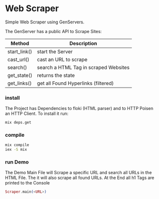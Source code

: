 # Web Scraper

Simple Web Scraper using GenServers. 

The GenServer has a public API to Scrape Sites:

| Method | Description |
|--------|-------------|
| start_link() | start the Server |
| cast_url() | cast an URL to scrape |
| search() | search a HTML Tag in scraped Websites |
| get_state() | returns the state |
| get_links() | get all Found Hyperlinks (filtered) |


### install 

The Project has Dependencies to floki (HTML parser) and to HTTP Poisen an HTTP Client. To install it run:

```bash
mix deps.get
```

### compile 

```bash
mix compile
iex -S mix
```

### run Demo

The Demo Main File will Scrape a specific URL and search all URLs in the HTML File. The it will also scrape all found URLs. At the End all h1 Tags are printed to the Console

```elixir
Scraper.main(<URL>)
```